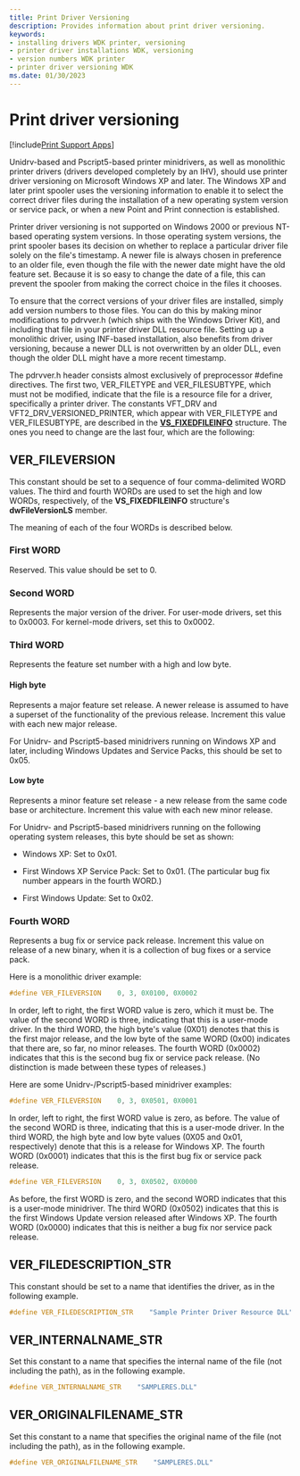 ```yaml
---
title: Print Driver Versioning
description: Provides information about print driver versioning.
keywords:
- installing drivers WDK printer, versioning
- printer driver installations WDK, versioning
- version numbers WDK printer
- printer driver versioning WDK
ms.date: 01/30/2023
---
```


# Print driver versioning

[!include[Print Support Apps](../includes/print-support-apps.md)]

Unidrv-based and Pscript5-based printer minidrivers, as well as monolithic printer drivers (drivers developed completely by an IHV), should use printer driver versioning on Microsoft Windows XP and later. The Windows XP and later print spooler uses the versioning information to enable it to select the correct driver files during the installation of a new operating system version or service pack, or when a new Point and Print connection is established.

Printer driver versioning is not supported on Windows 2000 or previous NT-based operating system versions. In those operating system versions, the print spooler bases its decision on whether to replace a particular driver file solely on the file's timestamp. A newer file is always chosen in preference to an older file, even though the file with the newer date might have the old feature set. Because it is so easy to change the date of a file, this can prevent the spooler from making the correct choice in the files it chooses.

To ensure that the correct versions of your driver files are installed, simply add version numbers to those files. You can do this by making minor modifications to pdrvver.h (which ships with the Windows Driver Kit), and including that file in your printer driver DLL resource file. Setting up a monolithic driver, using INF-based installation, also benefits from driver versioning, because a newer DLL is not overwritten by an older DLL, even though the older DLL might have a more recent timestamp.

The pdrvver.h header consists almost exclusively of preprocessor \#define directives. The first two, VER_FILETYPE and VER_FILESUBTYPE, which must not be modified, indicate that the file is a resource file for a driver, specifically a printer driver. The constants VFT_DRV and VFT2_DRV_VERSIONED_PRINTER, which appear with VER_FILETYPE and VER_FILESUBTYPE, are described in the [**VS_FIXEDFILEINFO**](/windows/win32/api/verrsrc/ns-verrsrc-vs_fixedfileinfo) structure. The ones you need to change are the last four, which are the following:

## VER_FILEVERSION

This constant should be set to a sequence of four comma-delimited WORD values. The third and fourth WORDs are used to set the high and low WORDs, respectively, of the **VS_FIXEDFILEINFO** structure's **dwFileVersionLS** member.

The meaning of each of the four WORDs is described below.

### First WORD

Reserved. This value should be set to 0.

### Second WORD

Represents the major version of the driver. For user-mode drivers, set this to 0x0003. For kernel-mode drivers, set this to 0x0002.

### Third WORD

Represents the feature set number with a high and low byte.

#### High byte

Represents a major feature set release. A newer release is assumed to have a superset of the functionality of the previous release. Increment this value with each new major release.

For Unidrv- and Pscript5-based minidrivers running on Windows XP and later, including Windows Updates and Service Packs, this should be set to 0x05.

#### Low byte

Represents a minor feature set release - a new release from the same code base or architecture. Increment this value with each new minor release.

For Unidrv- and Pscript5-based minidrivers running on the following operating system releases, this byte should be set as shown:

- Windows XP: Set to 0x01.

- First Windows XP Service Pack: Set to 0x01. (The particular bug fix number appears in the fourth WORD.)

- First Windows Update: Set to 0x02.

### Fourth WORD

Represents a bug fix or service pack release. Increment this value on release of a new binary, when it is a collection of bug fixes or a service pack.

Here is a monolithic driver example:

```cpp
#define VER_FILEVERSION    0, 3, 0X0100, 0X0002
```

In order, left to right, the first WORD value is zero, which it must be. The value of the second WORD is three, indicating that this is a user-mode driver. In the third WORD, the high byte's value (0X01) denotes that this is the first major release, and the low byte of the same WORD (0x00) indicates that there are, so far, no minor releases. The fourth WORD (0x0002) indicates that this is the second bug fix or service pack release. (No distinction is made between these types of releases.)

Here are some Unidrv-/Pscript5-based minidriver examples:

```cpp
#define VER_FILEVERSION    0, 3, 0X0501, 0X0001
```

In order, left to right, the first WORD value is zero, as before. The value of the second WORD is three, indicating that this is a user-mode driver. In the third WORD, the high byte and low byte values (0X05 and 0x01, respectively) denote that this is a release for Windows XP. The fourth WORD (0x0001) indicates that this is the first bug fix or service pack release.

```cpp
#define VER_FILEVERSION    0, 3, 0X0502, 0X0000
```

As before, the first WORD is zero, and the second WORD indicates that this is a user-mode minidriver. The third WORD (0x0502) indicates that this is the first Windows Update version released after Windows XP. The fourth WORD (0x0000) indicates that this is neither a bug fix nor service pack release.

## VER_FILEDESCRIPTION_STR

This constant should be set to a name that identifies the driver, as in the following example.

```cpp
#define VER_FILEDESCRIPTION_STR    "Sample Printer Driver Resource DLL"
```

## VER_INTERNALNAME_STR

Set this constant to a name that specifies the internal name of the file (not including the path), as in the following example.

```cpp
#define VER_INTERNALNAME_STR    "SAMPLERES.DLL"
```

## VER_ORIGINALFILENAME_STR

Set this constant to a name that specifies the original name of the file (not including the path), as in the following example.

```cpp
#define VER_ORIGINALFILENAME_STR    "SAMPLERES.DLL"
```
